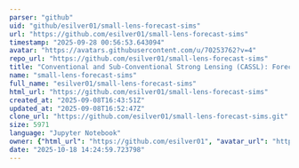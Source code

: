 ```yaml
---
parser: "github"
uid: "github/esilver01/small-lens-forecast-sims"
url: "https://github.com/esilver01/small-lens-forecast-sims"
timestamp: "2025-09-28 00:56:53.643094"
avatar: "https://avatars.githubusercontent.com/u/70253762?v=4"
repo_url: "https://github.com/esilver01/small-lens-forecast-sims"
title: "Conventional and Sub-Conventional Strong Lensing (CASSL): Forecasts and Simulations"
name: "small-lens-forecast-sims"
full_name: "esilver01/small-lens-forecast-sims"
html_url: "https://github.com/esilver01/small-lens-forecast-sims"
created_at: "2025-09-08T16:43:51Z"
updated_at: "2025-09-08T16:52:47Z"
clone_url: "https://github.com/esilver01/small-lens-forecast-sims.git"
size: 5971
language: "Jupyter Notebook"
owner: {"html_url": "https://github.com/esilver01", "avatar_url": "https://avatars.githubusercontent.com/u/70253762?v=4", "login": "esilver01", "type": "User"}
date: "2025-10-18 14:24:59.723798"
---
```

